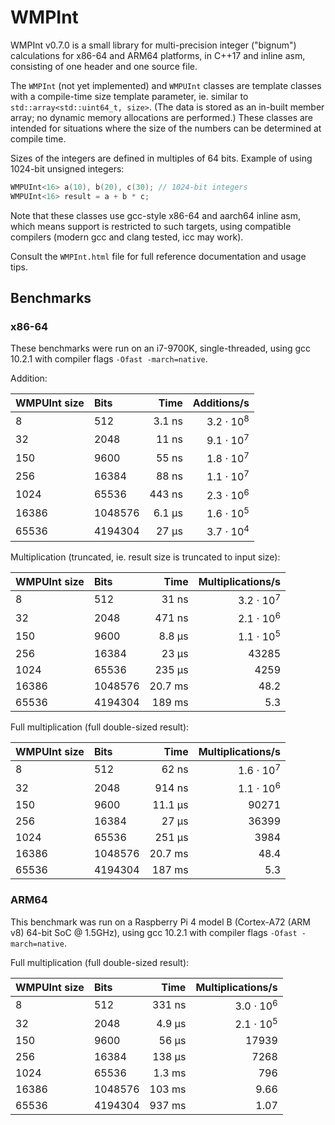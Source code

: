 # WMPInt
WMPInt v0.7.0 is a small library for multi-precision integer ("bignum") calculations for x86-64
and ARM64 platforms, in C++17 and inline asm, consisting of one header and one source file.

The `WMPInt` (not yet implemented) and `WMPUInt` classes are template classes with a compile-time
size template parameter, ie. similar to `std::array<std::uint64_t, size>`. (The data is stored
as an in-built member array; no dynamic memory allocations are performed.) These classes are
intended for situations where the size of the numbers can be determined at compile time.

Sizes of the integers are defined in multiples of 64 bits. Example of using 1024-bit
unsigned integers:

```c++
WMPUInt<16> a(10), b(20), c(30); // 1024-bit integers
WMPUInt<16> result = a + b * c;
```

Note that these classes use gcc-style x86-64 and aarch64 inline asm, which means support is restricted
to such targets, using compatible compilers (modern gcc and clang tested, icc may work).

Consult the `WMPInt.html` file for full reference documentation and usage tips.

## Benchmarks

### x86-64

These benchmarks were run on an i7-9700K, single-threaded, using gcc 10.2.1 with compiler
flags `-Ofast -march=native`.

Addition:

| WMPUInt size  | Bits    | Time   | Additions/s          |
|:--------------|:--------|-------:|---------------------:|
| 8             | 512     | 3.1 ns | 3.2 ⋅ 10<sup>8</sup> |
| 32            | 2048    |  11 ns | 9.1 ⋅ 10<sup>7</sup> |
| 150           | 9600    |  55 ns | 1.8 ⋅ 10<sup>7</sup> |
| 256           | 16384   |  88 ns | 1.1 ⋅ 10<sup>7</sup> |
| 1024          | 65536   | 443 ns | 2.3 ⋅ 10<sup>6</sup> |
| 16386         | 1048576 | 6.1 μs | 1.6 ⋅ 10<sup>5</sup> |
| 65536         | 4194304 |  27 μs | 3.7 ⋅ 10<sup>4</sup> |

Multiplication (truncated, ie. result size is truncated to input size):

| WMPUInt size  | Bits    | Time    | Multiplications/s    |
|:--------------|:--------|--------:|---------------------:|
| 8             | 512     |   31 ns | 3.2 ⋅ 10<sup>7</sup> |
| 32            | 2048    |  471 ns | 2.1 ⋅ 10<sup>6</sup> |
| 150           | 9600    |  8.8 μs | 1.1 ⋅ 10<sup>5</sup> |
| 256           | 16384   |   23 μs |                43285 |
| 1024          | 65536   |  235 μs |                 4259 |
| 16386         | 1048576 | 20.7 ms |                 48.2 |
| 65536         | 4194304 |  189 ms |                  5.3 |

Full multiplication (full double-sized result):

| WMPUInt size  | Bits    | Time    | Multiplications/s    |
|:--------------|:--------|--------:|---------------------:|
| 8             | 512     |   62 ns | 1.6 ⋅ 10<sup>7</sup> |
| 32            | 2048    |  914 ns | 1.1 ⋅ 10<sup>6</sup> |
| 150           | 9600    | 11.1 μs |                90271 |
| 256           | 16384   |   27 μs |                36399 |
| 1024          | 65536   |  251 μs |                 3984 |
| 16386         | 1048576 | 20.7 ms |                 48.4 |
| 65536         | 4194304 |  187 ms |                  5.3 |

### ARM64

This benchmark was run on a Raspberry Pi 4 model B (Cortex-A72 (ARM v8) 64-bit SoC @ 1.5GHz),
using gcc 10.2.1 with compiler flags `-Ofast -march=native`.

Full multiplication (full double-sized result):

| WMPUInt size  | Bits    | Time    | Multiplications/s    |
|:--------------|:--------|--------:|---------------------:|
| 8             | 512     |  331 ns | 3.0 ⋅ 10<sup>6</sup> |
| 32            | 2048    |  4.9 μs | 2.1 ⋅ 10<sup>5</sup> |
| 150           | 9600    |   56 μs |                17939 |
| 256           | 16384   |  138 μs |                 7268 |
| 1024          | 65536   |  1.3 ms |                  796 |
| 16386         | 1048576 |  103 ms |                 9.66 |
| 65536         | 4194304 |  937 ms |                 1.07 |
